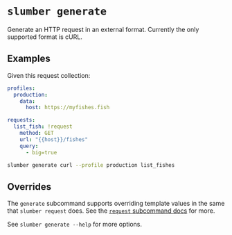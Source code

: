 # `slumber generate`

Generate an HTTP request in an external format. Currently the only supported format is cURL.

## Examples

Given this request collection:

```yaml
profiles:
  production:
    data:
      host: https://myfishes.fish

requests:
  list_fish: !request
    method: GET
    url: "{{host}}/fishes"
    query:
      - big=true
```

```sh
slumber generate curl --profile production list_fishes
```

## Overrides

The `generate` subcommand supports overriding template values in the same that `slumber request` does. See the [`request` subcommand docs](./request.md#overrides) for more.

See `slumber generate --help` for more options.

